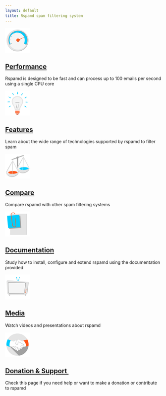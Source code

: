 ```yaml
---
layout: default
title: Rspamd spam filtering system
---
```

<div class="row main-small-text-block">
		<div class="col-xs-12 col-sm-6 col-md-4 main-small-text">
		    <div class="thumbnail">
				    <img src="img/performance.jpg" class="" height="80" width="80">
						<div class="caption">
								<h2><a href="/about.html#performance">Performance <small><i class="fa fa-chevron-right" style="color: #dd4814"></i></small></a></h2>
								<p class="text-justify">Rspamd is designed to be fast and can process up to 100 emails per second
								using a single CPU core</p>
						</div>
				</div>
		</div>
		<div class="col-xs-12 col-sm-6 col-md-4 main-small-text">
		    <div class="thumbnail">
				    <img src="img/features.jpg" class="" height="80" width="80">
						<div class="caption">
								<h2><a href="/features.html">Features <small><i class="fa fa-chevron-right" style="color: #dd4814"></i></small></a></h2>
								<p class="text-justify">Learn about the wide range of technologies supported by rspamd to filter spam</p>
						</div>
				</div>
		</div>
		<div class="col-xs-12 col-sm-6 col-md-4 main-small-text">
				<div class="thumbnail">
						<img src="img/compare.jpg" class="" height="80" width="80">
						<div class="caption">
								<h2><a href="#">Compare <small><i class="fa fa-chevron-right" style="color: #dd4814"></i></small></a></h2>
								<p class="text-justify">Compare rspamd with other spam filtering systems</p>
						</div>
				</div>
		</div>
		<div class="col-xs-12 col-sm-6 col-md-4 main-small-text">
				<div class="thumbnail">
						<img src="img/documentation.jpg" class="" height="80" width="80">
						<div class="caption">
								<h2><a href="/doc/">Documentation <small><i class="fa fa-chevron-right" style="color: #dd4814"></i></small></a></h2>
								<p class="text-justify">Study how to install, configure and extend rspamd using the documentation provided</p>
						</div>
				</div>
		</div>
		<div class="col-xs-12 col-sm-6 col-md-4 main-small-text">
				<div class="thumbnail">
						<img src="img/media.jpg" class="" height="80" width="80">
						<div class="caption">
								<h2><a href="#">Media <small><i class="fa fa-chevron-right" style="color: #dd4814"></i></small></a></h2>
								<p class="text-justify">Watch videos and presentations about rspamd</p>
						</div>
				</div>
		</div>
		<div class="col-xs-12 col-sm-6 col-md-4 main-small-text">
				<div class="thumbnail">
						<img src="img/support.jpg" class="" height="80" width="80">
						<div class="caption">
								<h2><a href="/support.html">Donation&nbsp;&&nbsp;Support&nbsp;<small><i class="fa fa-chevron-right" style="color: #dd4814"></i></small></a></h2>
								<p class="text-justify">Check this page if you need help or want to make a donation or contribute to rspamd</p>
						</div>
				</div>
		</div>
</div>


<!--div class="row myRowEq">
	<div class="col-xs-12 col-sm-4 myMainPageText">
			<div>
					<h2>Performance</h2>
					<p>&bull;&nbsp;Rspamd is a mail filtering tool that is designed to work as fast as possible.</p>
					<p>&bull;&nbsp;It can <strong>save</strong> your hardware resources by applying clever techniques, such as an event based processing model, <a class="undecor" href="https://highsecure.ru/ast-rspamd.pdf">abstract syntax tree</a> constructions, careful algorithm selection and a number of global and local optimisations, such as the use of <a class="undecor" href="https://github.com/01org/hyperscan">hyperscan</a> for <a class="undecor" href="https://highsecure.ru/rspamd-hyperscan.pdf">regular expressions optimisation</a>.</p>
					<p>&bull;&nbsp;Rspamd's core is written completely in C and the most critical parts are written in dedicated assembly for the target hardware platforms.
					</p>
		 </div>
		 <a class="btn btn-primary" href="about.html#performance">View details &raquo;</a>
	</div>
	<div class="col-xs-12 col-sm-4 myMainPageText">
		  <div>
					<h2>Features</h2>
					<p>&bull;&nbsp;Rspamd ships with a wide selection of filters to process messages, such as <a class="undecor" href="/doc/modules/regexp.html">regular expressions</a>, DNS black and white <a class="undecor" href="/doc/modules/rbl.html">lists</a>, <a class="undecor" href="/doc/modules/surbl.html">URL</a> black lists, <a class="undecor" href="/doc/modules/multimap.html">dynamic</a> IP/hosts or DNS lists, <a class="undecor" href="/doc/modules/spf.html">SPF</a> module, <a class="undecor" href="/doc/modules/dkim.html">DKIM</a> plugin and <a class="undecor" href="/doc/modules/dmarc.html">DMARC</a> policy check support.</p>
				    <p>&bull;&nbsp;For advanced filtering rspamd provides an improved statistics module (based on
					   <a class="undecor" href="http://osbf-lua.luaforge.net/papers/osbf-eddc.pdf">an OSB-Bayes algorithm</a>) and a <a class="undecor" href="/doc/modules/fuzzy_check.html">fuzzy hashes</a> database that is generated based on <a class="undecor" href="http://en.wikipedia.org/wiki/Honeypot_%28computing%29">honeypot</a> traffic.</p>
				     <p>&bull;&nbsp;Rspamd also keeps partial compatibility with <a class="undecor" href="http://spamassassin.apache.org">spamassassin</a> rules via <a class="undecor" href="/doc/modules/spamassassin.html">the translation module</a>.</p>
			</div>
		  <a class="btn btn-primary" href="about.html#features">View details &raquo;</a>
	</div>
	<div class="col-xs-12 col-sm-4 myMainPageText">
			<div>
					<h2>Easy to manage</h2>
					<p>&bull;&nbsp;<a href="/rmilter">Rmilter</a> is a powerful tool that provides <a class="undecor" href="http://www.postfix.org">postfix</a> <a class="undecor" href="/doc/integration.html">integration</a> as well as many other features, such as greylisting, rate limits and <a class="undecor" href="http://www.clamav.org">clamav</a> checks.</p>
					<p>&bull;&nbsp;There is also a nice <a href="/webui/">web interface</a> shipped in the rspamd distribution that simplifies the most common operations and displays statistics.</p>
					<p>&bull;&nbsp;Moreover, it is possible to <a class="undecor" href="/doc/tutorials/writing_rules.html">write your own rules and plugins</a> for rspamd using the marvelous and simple <a class="undecor" href="http://www.lua.org">Lua</a> language.</p>
      </div>
			<a class="btn btn-primary" href="about.html#extensions">View details &raquo;</a>
	</div>
</div-->
